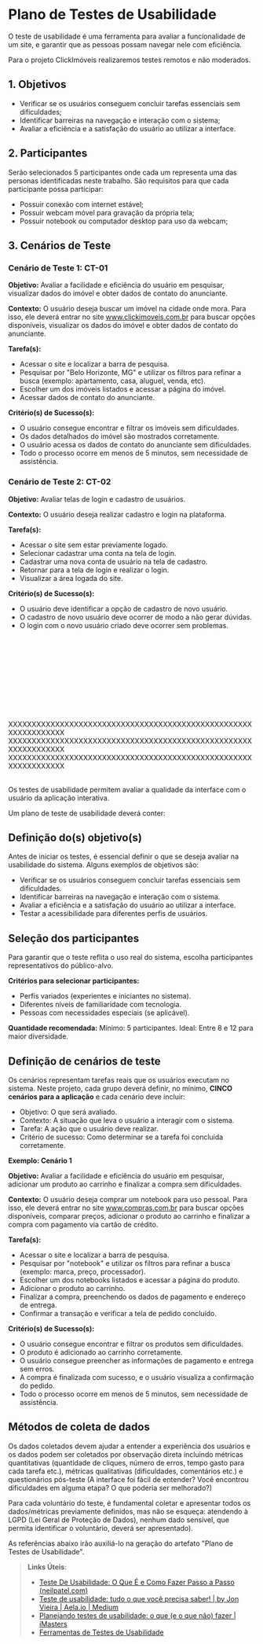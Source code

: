 # Plano de Testes de Usabilidade

O teste de usabilidade é uma ferramenta para avaliar a funcionalidade de um site, e garantir que as pessoas possam navegar nele com eficiência. 

Para o projeto ClickImóveis realizaremos testes remotos e não moderados.

## 1. Objetivos

- Verificar se os usuários conseguem concluir tarefas essenciais sem dificuldades;
- Identificar barreiras na navegação e interação com o sistema;
- Avaliar a eficiência e a satisfação do usuário ao utilizar a interface.

## 2. Participantes

Serão selecionados 5 participantes onde cada um representa uma das personas identificadas neste trabalho.
São requisitos para que cada participante possa participar:

- Possuir conexão com internet estável;
- Possuir webcam móvel para gravação da própria tela;
- Possuir notebook ou computador desktop para uso da webcam;

## 3. Cenários de Teste

### Cenário de Teste 1: CT-01

**Objetivo:** Avaliar a facilidade e eficiência do usuário em pesquisar, visualizar dados do imóvel e obter dados de contato do anunciante.

**Contexto:** O usuário deseja buscar um imóvel na cidade onde mora. Para isso, ele deverá entrar no site www.clickimoveis.com.br para buscar opções disponíveis, visualizar os dados do imóvel e obter dados de contato do anunciante.

**Tarefa(s):** 
- Acessar o site e localizar a barra de pesquisa.
- Pesquisar por "Belo Horizonte, MG" e utilizar os filtros para refinar a busca (exemplo: apartamento, casa, aluguel, venda, etc).
- Escolher um dos imóveis listados e acessar a página do imóvel.
- Acessar dados de contato do anunciante.

**Critério(s) de Sucesso(s):**
- O usuário consegue encontrar e filtrar os imóveis sem dificuldades.
- Os dados detalhados do imóvel são mostrados corretamente.
- O usuário acessa os dados de contato do anunciante sem dificuldades.
- Todo o processo ocorre em menos de 5 minutos, sem necessidade de assistência.

### Cenário de Teste 2: CT-02

**Objetivo:** Avaliar telas de login e cadastro de usuários.

**Contexto:** O usuário deseja realizar cadastro e login na plataforma.

**Tarefa(s):**
- Acessar o site sem estar previamente logado.
- Selecionar cadastrar uma conta na tela de login.
- Cadastrar uma nova conta de usuário na tela de cadastro.
- Retornar para a tela de login e realizar o login.
- Visualizar a área logada do site.

**Critério(s) de Sucesso(s):**
- O usuário deve identificar a opção de cadastro de novo usuário.
- O cadastro de novo usuário deve ocorrer de modo a não gerar dúvidas.
- O login com o novo usuário criado deve ocorrer sem problemas.





<br><br><br><br><br><br><br><br><br><br>
XXXXXXXXXXXXXXXXXXXXXXXXXXXXXXXXXXXXXXXXXXXXXXXXXXXXXXXXXXXXXXXX
XXXXXXXXXXXXXXXXXXXXXXXXXXXXXXXXXXXXXXXXXXXXXXXXXXXXXXXXXXXXXXXX
XXXXXXXXXXXXXXXXXXXXXXXXXXXXXXXXXXXXXXXXXXXXXXXXXXXXXXXXXXXXXXXX
<br><br>

Os testes de usabilidade permitem avaliar a qualidade da interface com o usuário da aplicação interativa.

Um plano de teste de usabilidade deverá conter: 

## Definição do(s) objetivo(s)

Antes de iniciar os testes, é essencial definir o que se deseja avaliar na usabilidade do sistema. 
Alguns exemplos de objetivos são:
- Verificar se os usuários conseguem concluir tarefas essenciais sem dificuldades.
- Identificar barreiras na navegação e interação com o sistema.
- Avaliar a eficiência e a satisfação do usuário ao utilizar a interface.
- Testar a acessibilidade para diferentes perfis de usuários.

## Seleção dos participantes

Para garantir que o teste reflita o uso real do sistema, escolha participantes representativos do público-alvo.

**Critérios para selecionar participantes:**
- Perfis variados (experientes e iniciantes no sistema).
- Diferentes níveis de familiaridade com tecnologia.
- Pessoas com necessidades especiais (se aplicável).

**Quantidade recomendada:**
Mínimo: 5 participantes.
Ideal: Entre 8 e 12 para maior diversidade.

## Definição de cenários de teste

Os cenários representam tarefas reais que os usuários executam no sistema. Neste projeto, cada grupo deverá definir, no mínimo, **CINCO cenários para a aplicação** e cada cenário deve incluir:

- Objetivo: O que será avaliado.
- Contexto: A situação que leva o usuário a interagir com o sistema.
- Tarefa: A ação que o usuário deve realizar.
- Critério de sucesso: Como determinar se a tarefa foi concluída corretamente.

**Exemplo: Cenário 1**

**Objetivo:** Avaliar a facilidade e eficiência do usuário em pesquisar, adicionar um produto ao carrinho e finalizar a compra sem dificuldades.

**Contexto:** O usuário deseja comprar um notebook para uso pessoal. Para isso, ele deverá entrar no site www.compras.com.br para buscar opções disponíveis, comparar preços, adicionar o produto ao carrinho e finalizar a compra com pagamento via cartão de crédito.

**Tarefa(s):** 
- Acessar o site e localizar a barra de pesquisa.
- Pesquisar por "notebook" e utilizar os filtros para refinar a busca (exemplo: marca, preço, processador).
- Escolher um dos notebooks listados e acessar a página do produto.
- Adicionar o produto ao carrinho.
- Finalizar a compra, preenchendo os dados de pagamento e endereço de entrega.
- Confirmar a transação e verificar a tela de pedido concluído.

**Critério(s) de Sucesso(s):**
- O usuário consegue encontrar e filtrar os produtos sem dificuldades.
- O produto é adicionado ao carrinho corretamente.
- O usuário consegue preencher as informações de pagamento e entrega sem erros.
- A compra é finalizada com sucesso, e o usuário visualiza a confirmação do pedido.
- Todo o processo ocorre em menos de 5 minutos, sem necessidade de assistência.

## Métodos de coleta de dados

Os dados coletados devem ajudar a entender a experiência dos usuários e os dados podem ser coletados por observação direta incluindo métricas quantitativas (quantidade de cliques, número de erros, tempo gasto para cada tarefa etc.), métricas qualitativas (dificuldades, comentários etc.) e questionários pós-teste (A interface foi fácil de entender? Você encontrou dificuldades em alguma etapa? O que poderia ser melhorado?)

Para cada voluntário do teste, é fundamental coletar e apresentar todos os dados/métricas previamente definidos, mas não se esqueça: atendendo à LGPD (Lei Geral de Proteção de Dados), nenhum dado sensível, que permita identificar o voluntário, deverá ser apresentado).

As referências abaixo irão auxiliá-lo na geração do artefato "Plano de Testes de Usabilidade".

> **Links Úteis**:
> - [Teste De Usabilidade: O Que É e Como Fazer Passo a Passo (neilpatel.com)](https://neilpatel.com/br/blog/teste-de-usabilidade/)
> - [Teste de usabilidade: tudo o que você precisa saber! | by Jon Vieira | Aela.io | Medium](https://medium.com/aela/teste-de-usabilidade-o-que-voc%C3%AA-precisa-saber-39a36343d9a6/)
> - [Planejando testes de usabilidade: o que (e o que não) fazer | iMasters](https://imasters.com.br/design-ux/planejando-testes-de-usabilidade-o-que-e-o-que-nao-fazer/)
> - [Ferramentas de Testes de Usabilidade](https://www.usability.gov/how-to-and-tools/resources/templates.html)
